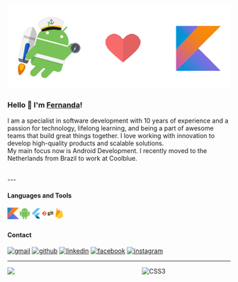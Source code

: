 <p align="center">
  <img src="https://github.com/feerzinha/feerzinha/blob/main/love_header.png" width="650" />
</p>


### Hello 👋  I'm [Fernanda](https://www.linkedin.com/in/fernanda-moya/)!  
<p>
I am a specialist in software development with 10 years of experience and a passion for technology, lifelong learning, and being a part of awesome teams that build great things together. I love working with innovation to develop high-quality products and scalable solutions.<br>
My main focus now is Android Development. I recently moved to the Netherlands from Brazil to work at Coolblue. 
</p>
<br/>
---

#### Languages and Tools
<img align="left" alt="CSS3" width="26px" src="https://raw.githubusercontent.com/github/explore/80688e429a7d4ef2fca1e82350fe8e3517d3494d/topics/kotlin/kotlin.png"/>
<img align="left" alt="CSS3" width="26px" src="https://raw.githubusercontent.com/github/explore/80688e429a7d4ef2fca1e82350fe8e3517d3494d/topics/android/android.png"/>
<img align="left" alt="CSS3" width="26px" src="https://raw.githubusercontent.com/github/explore/80688e429a7d4ef2fca1e82350fe8e3517d3494d/topics/flutter/flutter.png"/>
<img align="left" alt="CSS3" width="26px" src="https://raw.githubusercontent.com/github/explore/80688e429a7d4ef2fca1e82350fe8e3517d3494d/topics/git/git.png" />
<img align="left" alt="CSS3" width="26px" src="https://raw.githubusercontent.com/github/explore/80688e429a7d4ef2fca1e82350fe8e3517d3494d/topics/firebase/firebase.png"/>
<br/>
<br/>


#### Contact
<a href = "mailto:feerzinha@gmail.com"><img src='https://img.icons8.com/color/48/000000/gmail.png' alt='gmail' height='30'></a>
<a href = https://github.com/feerzinha><img src='https://img.icons8.com/color/2x/github--v1.png' alt='github' height='30'></a>
<a href = https://www.linkedin.com/in/fernanda-moya/><img src='https://img.icons8.com/color/2x/linkedin.png' alt='linkedin' height='30'></a>
<a href = https://www.facebook.com/feerzinha/><img src='https://img.icons8.com/color/2x/facebook-new.png' alt='facebook' height='30'></a>
<a href = https://www.instagram.com/feerzinhabondi/><img src='https://cdn.icon-icons.com/icons2/1826/PNG/512/4202090instagramlogosocialsocialmedia-115598_115703.png' alt='instagram' height='30'></a>

---

<img align="left" src="https://github-readme-stats.vercel.app/api/top-langs/?username=feerzinha&theme=radical" />
<img align="right" alt="CSS3" width="200px" src="https://png2.cleanpng.com/sh/e95b29106eac6ed6d72b98a528539972/L0KzQYm3V8A0N6ZthJH0aYP2gLBuTftwfJ1uhp9qbnT1f7rrTgNwbqV8eeRuLXTohrbzjCBubZ95RdN3ZILyebW0kCR2bJp0RdDqbnBndbj5hfUuPZM4etRtOUK8Qre7hsYvPmE6Tqg5NUC0RYS3VsQyQGI1TqI7LoDxd1==/kisspng-kotlin-android-software-development-android-studio-nanodegree-5b3bbd9292f4f6.605660501530641810602.png"/>


<!--
**feerzinha/feerzinha** is a ✨ _special_ ✨ repository because its `README.md` (this file) appears on your GitHub profile.

Here are some ideas to get you started:

- 🔭 I’m currently working on ...
- 🌱 I’m currently learning ...
- 👯 I’m looking to collaborate on ...
- 🤔 I’m looking for help with ...
- 💬 Ask me about ...
- 📫 How to reach me: ...
- 😄 Pronouns: ...
- ⚡ Fun fact: ...
-->
